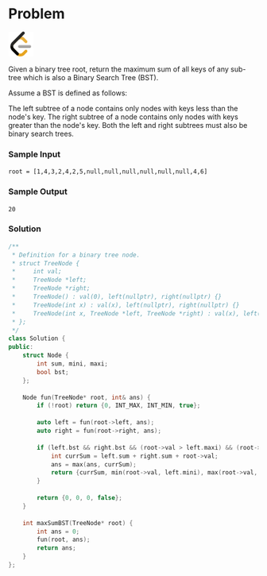 # Problem
<a href="https://leetcode.com/problems/maximum-sum-bst-in-binary-tree/description/">
  <img src="../lib/leetcode-3628885-3030025.webp" width="50"/>
</a>

Given a binary tree root, return the maximum sum of all keys of any sub-tree which is also a Binary Search Tree (BST).

Assume a BST is defined as follows:

The left subtree of a node contains only nodes with keys less than the node's key.
The right subtree of a node contains only nodes with keys greater than the node's key.
Both the left and right subtrees must also be binary search trees.

### Sample Input
```
root = [1,4,3,2,4,2,5,null,null,null,null,null,null,4,6]
```
### Sample Output
```
20
```

### Solution
```cpp
/**
 * Definition for a binary tree node.
 * struct TreeNode {
 *     int val;
 *     TreeNode *left;
 *     TreeNode *right;
 *     TreeNode() : val(0), left(nullptr), right(nullptr) {}
 *     TreeNode(int x) : val(x), left(nullptr), right(nullptr) {}
 *     TreeNode(int x, TreeNode *left, TreeNode *right) : val(x), left(left), right(right) {}
 * };
 */
class Solution {
public:
    struct Node {
        int sum, mini, maxi;
        bool bst;
    };
    
    Node fun(TreeNode* root, int& ans) {
        if (!root) return {0, INT_MAX, INT_MIN, true};

        auto left = fun(root->left, ans);
        auto right = fun(root->right, ans);

        if (left.bst && right.bst && (root->val > left.maxi) && (root->val < right.mini)) {
            int currSum = left.sum + right.sum + root->val;
            ans = max(ans, currSum);
            return {currSum, min(root->val, left.mini), max(root->val, right.maxi), true};
        }

        return {0, 0, 0, false};
    }

    int maxSumBST(TreeNode* root) {
        int ans = 0;
        fun(root, ans);
        return ans;
    }
};


```
